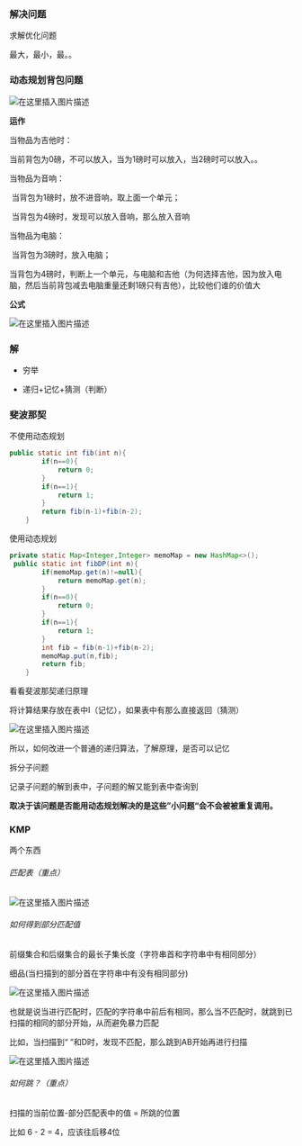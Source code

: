 ### 解决问题

求解优化问题

最大，最小，最。。

### 动态规划背包问题

![在这里插入图片描述](https://img-blog.csdnimg.cn/20210507101742556.png?x-oss-process=image/watermark,type_ZmFuZ3poZW5naGVpdGk,shadow_10,text_aHR0cHM6Ly9ibG9nLmNzZG4ubmV0L3dlaXhpbl80NDc3MTU4Mg==,size_16,color_FFFFFF,t_70)

**运作**

当物品为吉他时：

​	当前背包为0磅，不可以放入，当为1磅时可以放入，当2磅时可以放入。。

当物品为音响：

​	当背包为1磅时，放不进音响，取上面一个单元；

​	当背包为4磅时，发现可以放入音响，那么放入音响

当物品为电脑：

​	当背包为3磅时，放入电脑；

​	当背包为4磅时，判断上一个单元，与电脑和吉他（为何选择吉他，因为放入电脑，然后当前背包减去电脑重量还剩1磅只有吉他），比较他们谁的价值大

**公式**

![在这里插入图片描述](https://img-blog.csdnimg.cn/20210507101842330.png?x-oss-process=image/watermark,type_ZmFuZ3poZW5naGVpdGk,shadow_10,text_aHR0cHM6Ly9ibG9nLmNzZG4ubmV0L3dlaXhpbl80NDc3MTU4Mg==,size_16,color_FFFFFF,t_70)

### 解

- 穷举

- 递归+记忆+猜测（判断）

### 斐波那契

不使用动态规划

```java
public static int fib(int n){
        if(n==0){
            return 0;
        }
        if(n==1){
            return 1;
        }
        return fib(n-1)+fib(n-2);
    }

```

使用动态规划

```java
private static Map<Integer,Integer> memoMap = new HashMap<>();
 public static int fibDP(int n){
        if(memoMap.get(n)!=null){
            return memoMap.get(n);
        }
        if(n==0){
            return 0;
        }
        if(n==1){
            return 1;
        }
        int fib = fib(n-1)+fib(n-2);
        memoMap.put(n,fib);
        return fib;
    }
```

看看斐波那契递归原理

将计算结果存放在表中I（记忆），如果表中有那么直接返回（猜测）

![在这里插入图片描述](https://img-blog.csdnimg.cn/20210507110730579.png?x-oss-process=image/watermark,type_ZmFuZ3poZW5naGVpdGk,shadow_10,text_aHR0cHM6Ly9ibG9nLmNzZG4ubmV0L3dlaXhpbl80NDc3MTU4Mg==,size_16,color_FFFFFF,t_70)

所以，如何改进一个普通的递归算法，了解原理，是否可以记忆



拆分子问题

记录子问题的解到表中，子问题的解又能到表中查询到

 **取决于该问题是否能用动态规划解决的是这些”小问题“会不会被被重复调用。** 



### KMP

两个东西

###### 匹配表（重点）

![在这里插入图片描述](https://img-blog.csdnimg.cn/20210507211116715.png)

###### 如何得到部分匹配值

前缀集合和后缀集合的最长子集长度（字符串首和字符串中有相同部分）

细品(当扫描到的部分首在字符串中有没有相同部分)

![在这里插入图片描述](https://img-blog.csdnimg.cn/20210507211229429.png?x-oss-process=image/watermark,type_ZmFuZ3poZW5naGVpdGk,shadow_10,text_aHR0cHM6Ly9ibG9nLmNzZG4ubmV0L3dlaXhpbl80NDc3MTU4Mg==,size_16,color_FFFFFF,t_70)

也就是说当进行匹配时，匹配的字符串中前后有相同，那么当不匹配时，就跳到已扫描的相同的部分开始，从而避免暴力匹配

比如，当扫描到“ ”和D时，发现不匹配，那么跳到AB开始再进行扫描

![在这里插入图片描述](https://img-blog.csdnimg.cn/20210507211525729.png?x-oss-process=image/watermark,type_ZmFuZ3poZW5naGVpdGk,shadow_10,text_aHR0cHM6Ly9ibG9nLmNzZG4ubmV0L3dlaXhpbl80NDc3MTU4Mg==,size_16,color_FFFFFF,t_70)

###### 如何跳？（重点）

扫描的当前位置-部分匹配表中的值 = 所跳的位置

比如 6 - 2 = 4，应该往后移4位